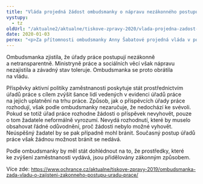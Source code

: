 ```yaml
---
title: "Vláda projedná žádost ombudsmanky o nápravu nezákonného postupu úřadů práce"
vystupy:
  - tz
oldUrl: "/aktualne2/aktualne/tiskove-zpravy-2020/vlada-projedna-zadost-ombudsmanky-o-napravu-nezakonneho-postupu-uradu-prace-1/"
date: 2020-01-03
perex: "<p>Za přítomnosti ombudsmanky Anny Šabatové projedná vláda v pondělí 6. ledna její žádost o zajištění zákonného postupu úřadů práce při rozhodování o žádostech o příspěvek na aktivní politiku zaměstnanosti. </p>"
---
```


<!-- imported from the old website -->

<p>Ombudsmanka zjistila, že úřady práce postupují nezákonně a netransparentně. Ministryně práce a sociálních věcí však nápravu nezajistila a závadný stav toleruje. Ombudsmanka se proto obrátila na vládu.</p> <p>Příspěvky aktivní politiky zaměstnanosti poskytuje stát prostřednictvím úřadů práce s cílem zvýšit šance lidí vedených v evidenci úřadů práce na jejich uplatnění na trhu práce. Způsob, jak o příspěvcích úřady práce rozhodují, však podle ombudsmanky nezaručuje, že nedochází ke svévoli. Pokud se totiž úřad práce rozhodne žádosti o příspěvek nevyhovět, pouze o tom žadatele neformálně vyrozumí. Nevydá rozhodnutí, které by muselo obsahovat řádné odůvodnění, proč žádosti nebylo možné vyhovět. Neúspěšný žadatel by se pak případně mohl bránit. Současný postup úřadů práce však žádnou možnost bránit se nedává.</p> <p>Podle ombudsmanky by měl stát dohlédnout na to, že prostředky, které ke zvýšení zaměstnanosti vydává, jsou přidělovány zákonným způsobem.</p> <p>Více zde: <a href="aktualne/tiskove-zpravy-2019/ombudsmanka-zada-vladu-o-zajisteni-zakonneho-postupu-uradu-prace/" style="font-size: 12.8px;">https://www.ochrance.cz/aktualne/tiskove-zpravy-2019/ombudsmanka-zada-vladu-o-zajisteni-zakonneho-postupu-uradu-prace/</a></p>
